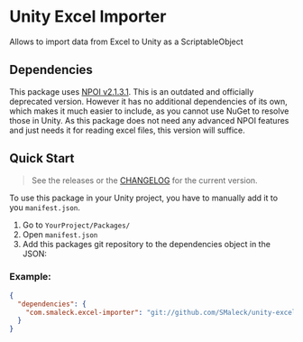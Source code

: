 # Unity Excel Importer
Allows to import data from Excel to Unity as a ScriptableObject

## Dependencies
This package uses [NPOI v2.1.3.1](https://www.nuget.org/packages/NPOI/2.1.3.1).
This is an outdated and officially deprecated version. However it has no additional dependencies of its own, which makes it much easier to include, as you cannot use NuGet to resolve those in Unity. As this package does not need any advanced NPOI features and just needs it for reading excel files, this version will suffice.

## Quick Start
> See the releases or the [CHANGELOG](./Packages/com.smaleck.excel-importer/CHANGELOG.md) for the current version.

To use this package in your Unity project, you have to manually add it to you `manifest.json`.

1. Go to `YourProject/Packages/`
2. Open `manifest.json`
3. Add this packages git repository to the dependencies object in the JSON:

### Example:
```json
{
  "dependencies": {
    "com.smaleck.excel-importer": "git://github.com/SMaleck/unity-excel-importer.git#v1.0.0"
  }
}
```